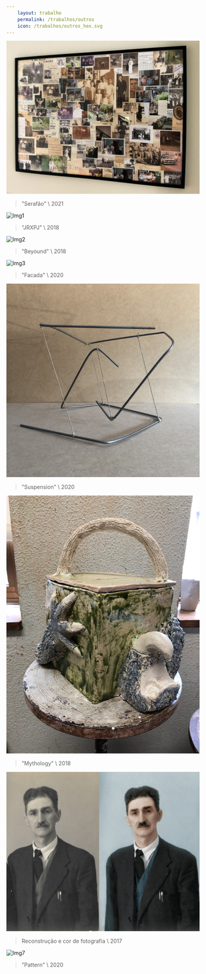 ```yaml
---
    layout: trabalho
    permalink: /trabalhos/outros
    icon: /trabalhos/outros_hex.svg
---
```


![Img1](/assets/trabalhos/outros/ou8.jpg)
> "Serafão" \ 2021

![Img1](/assets/trabalhos/outros/ou1.jpg)
> "JRXPJ" \ 2018

![Img2](/assets/trabalhos/outros/ou2.jpg)
> "Beyound" \ 2018

![Img3](/assets/trabalhos/outros/ou3.jpg)
> "Facada" \ 2020

![Img4](/assets/trabalhos/outros/ou4.jpg)
> "Suspension" \ 2020

![Img5](/assets/trabalhos/outros/ou5.jpg)
> "Mythology" \ 2018

![Img6](/assets/trabalhos/outros/ou6.jpg)
> Reconstrução e cor de fotografia \ 2017

![Img7](/assets/trabalhos/outros/ou7.jpg)
> "Pattern" \ 2020